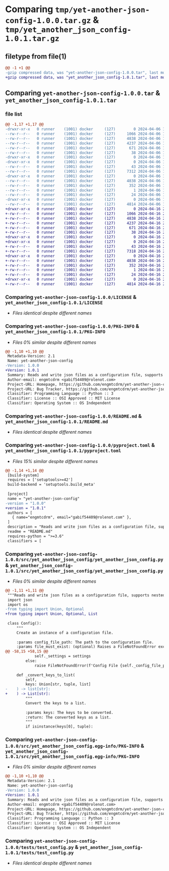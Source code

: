 # Comparing `tmp/yet-another-json-config-1.0.0.tar.gz` & `tmp/yet_another_json_config-1.0.1.tar.gz`

## filetype from file(1)

```diff
@@ -1 +1 @@
-gzip compressed data, was "yet-another-json-config-1.0.0.tar", last modified: Sat Apr  6 18:04:41 2024, max compression
+gzip compressed data, was "yet_another_json_config-1.0.1.tar", last modified: Tue Apr 16 20:13:00 2024, max compression
```

## Comparing `yet-another-json-config-1.0.0.tar` & `yet_another_json_config-1.0.1.tar`

### file list

```diff
@@ -1,17 +1,17 @@
-drwxr-xr-x   0 runner    (1001) docker     (127)        0 2024-04-06 18:04:41.673148 yet-another-json-config-1.0.0/
--rw-r--r--   0 runner    (1001) docker     (127)     1066 2024-04-06 18:04:37.000000 yet-another-json-config-1.0.0/LICENSE
--rw-r--r--   0 runner    (1001) docker     (127)     4838 2024-04-06 18:04:41.673148 yet-another-json-config-1.0.0/PKG-INFO
--rw-r--r--   0 runner    (1001) docker     (127)     4237 2024-04-06 18:04:37.000000 yet-another-json-config-1.0.0/README.md
--rw-r--r--   0 runner    (1001) docker     (127)      671 2024-04-06 18:04:37.000000 yet-another-json-config-1.0.0/pyproject.toml
--rw-r--r--   0 runner    (1001) docker     (127)       38 2024-04-06 18:04:41.673148 yet-another-json-config-1.0.0/setup.cfg
-drwxr-xr-x   0 runner    (1001) docker     (127)        0 2024-04-06 18:04:41.669149 yet-another-json-config-1.0.0/src/
-drwxr-xr-x   0 runner    (1001) docker     (127)        0 2024-04-06 18:04:41.669149 yet-another-json-config-1.0.0/src/yet_another_json_config/
--rw-r--r--   0 runner    (1001) docker     (127)       43 2024-04-06 18:04:37.000000 yet-another-json-config-1.0.0/src/yet_another_json_config/__init__.py
--rw-r--r--   0 runner    (1001) docker     (127)     7312 2024-04-06 18:04:37.000000 yet-another-json-config-1.0.0/src/yet_another_json_config/yet_another_json_config.py
-drwxr-xr-x   0 runner    (1001) docker     (127)        0 2024-04-06 18:04:41.673148 yet-another-json-config-1.0.0/src/yet_another_json_config.egg-info/
--rw-r--r--   0 runner    (1001) docker     (127)     4838 2024-04-06 18:04:41.000000 yet-another-json-config-1.0.0/src/yet_another_json_config.egg-info/PKG-INFO
--rw-r--r--   0 runner    (1001) docker     (127)      352 2024-04-06 18:04:41.000000 yet-another-json-config-1.0.0/src/yet_another_json_config.egg-info/SOURCES.txt
--rw-r--r--   0 runner    (1001) docker     (127)        1 2024-04-06 18:04:41.000000 yet-another-json-config-1.0.0/src/yet_another_json_config.egg-info/dependency_links.txt
--rw-r--r--   0 runner    (1001) docker     (127)       24 2024-04-06 18:04:41.000000 yet-another-json-config-1.0.0/src/yet_another_json_config.egg-info/top_level.txt
-drwxr-xr-x   0 runner    (1001) docker     (127)        0 2024-04-06 18:04:41.673148 yet-another-json-config-1.0.0/tests/
--rw-r--r--   0 runner    (1001) docker     (127)     4814 2024-04-06 18:04:37.000000 yet-another-json-config-1.0.0/tests/test_config.py
+drwxr-xr-x   0 runner    (1001) docker     (127)        0 2024-04-16 20:13:00.299625 yet_another_json_config-1.0.1/
+-rw-r--r--   0 runner    (1001) docker     (127)     1066 2024-04-16 20:12:55.000000 yet_another_json_config-1.0.1/LICENSE
+-rw-r--r--   0 runner    (1001) docker     (127)     4838 2024-04-16 20:13:00.299625 yet_another_json_config-1.0.1/PKG-INFO
+-rw-r--r--   0 runner    (1001) docker     (127)     4237 2024-04-16 20:12:55.000000 yet_another_json_config-1.0.1/README.md
+-rw-r--r--   0 runner    (1001) docker     (127)      671 2024-04-16 20:12:55.000000 yet_another_json_config-1.0.1/pyproject.toml
+-rw-r--r--   0 runner    (1001) docker     (127)       38 2024-04-16 20:13:00.299625 yet_another_json_config-1.0.1/setup.cfg
+drwxr-xr-x   0 runner    (1001) docker     (127)        0 2024-04-16 20:13:00.295625 yet_another_json_config-1.0.1/src/
+drwxr-xr-x   0 runner    (1001) docker     (127)        0 2024-04-16 20:13:00.299625 yet_another_json_config-1.0.1/src/yet_another_json_config/
+-rw-r--r--   0 runner    (1001) docker     (127)       43 2024-04-16 20:12:55.000000 yet_another_json_config-1.0.1/src/yet_another_json_config/__init__.py
+-rw-r--r--   0 runner    (1001) docker     (127)     7318 2024-04-16 20:12:55.000000 yet_another_json_config-1.0.1/src/yet_another_json_config/yet_another_json_config.py
+drwxr-xr-x   0 runner    (1001) docker     (127)        0 2024-04-16 20:13:00.299625 yet_another_json_config-1.0.1/src/yet_another_json_config.egg-info/
+-rw-r--r--   0 runner    (1001) docker     (127)     4838 2024-04-16 20:13:00.000000 yet_another_json_config-1.0.1/src/yet_another_json_config.egg-info/PKG-INFO
+-rw-r--r--   0 runner    (1001) docker     (127)      352 2024-04-16 20:13:00.000000 yet_another_json_config-1.0.1/src/yet_another_json_config.egg-info/SOURCES.txt
+-rw-r--r--   0 runner    (1001) docker     (127)        1 2024-04-16 20:13:00.000000 yet_another_json_config-1.0.1/src/yet_another_json_config.egg-info/dependency_links.txt
+-rw-r--r--   0 runner    (1001) docker     (127)       24 2024-04-16 20:13:00.000000 yet_another_json_config-1.0.1/src/yet_another_json_config.egg-info/top_level.txt
+drwxr-xr-x   0 runner    (1001) docker     (127)        0 2024-04-16 20:13:00.299625 yet_another_json_config-1.0.1/tests/
+-rw-r--r--   0 runner    (1001) docker     (127)     4814 2024-04-16 20:12:55.000000 yet_another_json_config-1.0.1/tests/test_config.py
```

### Comparing `yet-another-json-config-1.0.0/LICENSE` & `yet_another_json_config-1.0.1/LICENSE`

 * *Files identical despite different names*

### Comparing `yet-another-json-config-1.0.0/PKG-INFO` & `yet_another_json_config-1.0.1/PKG-INFO`

 * *Files 0% similar despite different names*

```diff
@@ -1,10 +1,10 @@
 Metadata-Version: 2.1
 Name: yet-another-json-config
-Version: 1.0.0
+Version: 1.0.1
 Summary: Reads and write json files as a configuration file, supports nested json values.
 Author-email: engmtcdrm <gabif54409@rolenot.com>
 Project-URL: Homepage, https://github.com/engmtcdrm/yet-another-json-config
 Project-URL: Bug Tracker, https://github.com/engmtcdrm/yet-another-json-config/issues
 Classifier: Programming Language :: Python :: 3
 Classifier: License :: OSI Approved :: MIT License
 Classifier: Operating System :: OS Independent
```

### Comparing `yet-another-json-config-1.0.0/README.md` & `yet_another_json_config-1.0.1/README.md`

 * *Files identical despite different names*

### Comparing `yet-another-json-config-1.0.0/pyproject.toml` & `yet_another_json_config-1.0.1/pyproject.toml`

 * *Files 15% similar despite different names*

```diff
@@ -1,14 +1,14 @@
 [build-system]
 requires = ['setuptools>=42']
 build-backend = 'setuptools.build_meta'
 
 [project]
 name = "yet-another-json-config"
-version = "1.0.0"
+version = "1.0.1"
 authors = [
   { name="engmtcdrm", email="gabif54409@rolenot.com" },
 ]
 description = "Reads and write json files as a configuration file, supports nested json values."
 readme = "README.md"
 requires-python = ">=3.6"
 classifiers = [
```

### Comparing `yet-another-json-config-1.0.0/src/yet_another_json_config/yet_another_json_config.py` & `yet_another_json_config-1.0.1/src/yet_another_json_config/yet_another_json_config.py`

 * *Files 0% similar despite different names*

```diff
@@ -1,11 +1,11 @@
 """Reads and write json files as a configuration file, supports nested json values."""
 import json
 import os
-from typing import Union, Optional
+from typing import Union, Optional, List
 
 class Config():
     """
     Create an instance of a configuration file.
 
     :params config_file_path: The path to the configuration file.
     :params file_must_exist: (optional) Raises a FileNotFoundError exception if file does not exist. (default: ``False``)
@@ -58,15 +58,15 @@
             self._settings = settings
         else:
             raise FileNotFoundError(f'Config File {self._config_file_path} does not exist.')
 
     def _convert_keys_to_list(
         self,
         keys: Union[str, tuple, list]
-    ) -> list[str]:
+    ) -> List[str]:
         """
         Convert the keys to a list.
 
         :params keys: The keys to be converted.
         :return: The converted keys as a list.
         """
         if isinstance(keys[0], tuple):
```

### Comparing `yet-another-json-config-1.0.0/src/yet_another_json_config.egg-info/PKG-INFO` & `yet_another_json_config-1.0.1/src/yet_another_json_config.egg-info/PKG-INFO`

 * *Files 0% similar despite different names*

```diff
@@ -1,10 +1,10 @@
 Metadata-Version: 2.1
 Name: yet-another-json-config
-Version: 1.0.0
+Version: 1.0.1
 Summary: Reads and write json files as a configuration file, supports nested json values.
 Author-email: engmtcdrm <gabif54409@rolenot.com>
 Project-URL: Homepage, https://github.com/engmtcdrm/yet-another-json-config
 Project-URL: Bug Tracker, https://github.com/engmtcdrm/yet-another-json-config/issues
 Classifier: Programming Language :: Python :: 3
 Classifier: License :: OSI Approved :: MIT License
 Classifier: Operating System :: OS Independent
```

### Comparing `yet-another-json-config-1.0.0/tests/test_config.py` & `yet_another_json_config-1.0.1/tests/test_config.py`

 * *Files identical despite different names*


